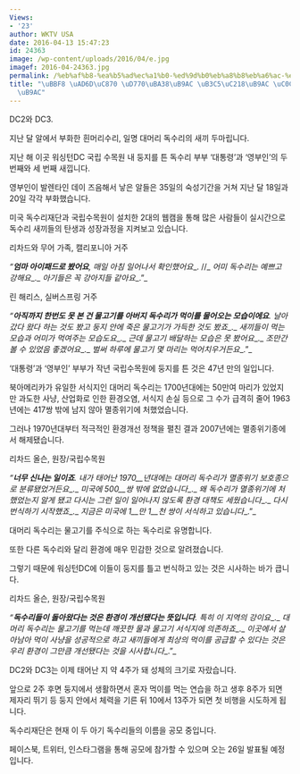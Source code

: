 ```yaml
---
Views:
- '23'
author: WKTV USA
date: 2016-04-13 15:47:23
id: 24363
image: /wp-content/uploads/2016/04/e.jpg
imagef: 2016-04-24363.jpg
permalink: /%eb%af%b8-%ea%b5%ad%ec%a1%b0-%ed%9d%b0%eb%a8%b8%eb%a6%ac-%eb%8f%85%ec%88%98%eb%a6%ac-%ec%83%88%eb%81%bc-2%eb%a7%88%eb%a6%ac/
title: "\uBBF8 \uAD6D\uC870 \uD770\uBA38\uB9AC \uB3C5\uC218\uB9AC \uC0C8\uB07C 2\uB9C8\
  \uB9AC"
---
```


DC2와 DC3.

지난 달 알에서 부화한 흰머리수리, 일명 대머리 독수리의 새끼 두마립니다.

지난 해 이곳 워싱턴DC 국립 수목원 내 둥지를 튼 독수리 부부 ‘대통령’과 ‘영부인’의 두 번째와 세 번째 새낍니다.

영부인이 발렌타인 데이 즈음해서 낳은 알들은 35일의 숙성기간을 거쳐 지난 달 18일과 20일 각각 부화했습니다.

미국 독수리재단과 국립수목원이 설치한 2대의 웹캠을 통해 많은 사람들이 실시간으로 독수리 새끼들의 탄생과 성장과정을 지켜보고 있습니다.

리차드와 무어 가족, 캘리포니아 거주

_“__엄마 아이패드로 봤어요__,_ _매일 아침 일어나서 확인했어요__. //_ _어미 독수리는 예쁘고 강해요__._ _아기들은 꼭 강아지들 같아요__.”_

린 해리스, 실버스프링 거주

_“__아직까지 한번도 못 본 건 물고기를 아버지 독수리가 먹이를 물어오는 모습이에요__._ _날아갔다 왔다 하는 것도 봤고 둥지 안에 죽은 물고기가 가득한 것도 봤죠__._ _새끼들이 먹는 모습과 어미가 먹여주는 모습도요__._ _근데 물고기 배달하는 모습은 못 봤어요__._ _조만간 볼 수 있었음 좋겠어요__._ _벌써 하루에 물고기 몇 마리는 먹어치우거든요__.”_

‘대통령’과 ‘영부인’ 부부가 작년 국립수목원에 둥지를 튼 것은 47년 만의 일입니다.

북아메리카가 유일한 서식지인 대머리 독수리는 1700년대에는 50만여 마리가 있었지만 과도한 사냥, 산업화로 인한 환경오염, 서식지 손실 등으로 그 수가 급격히 줄어 1963년에는 417쌍 밖에 남지 않아 멸종위기에 처했었습니다.

그러나 1970년대부터 적극적인 환경개선 정책을 펼친 결과 2007년에는 멸종위기종에서 해제됐습니다.

리차드 올슨, 원장/국립수목원

_“__너무 신나는 일이죠__._ _내가 태어난_ _1970__년대에는 대머리 독수리가 멸종위기 보호종으로 분류됐었거든요__._ _미국에_ _500__쌍 밖에 없었습니다__._ _왜 독수리가 멸종위기에 처했었는지 알게 됐고 다시는 그런 일이 일어나지 않도록 환경 대책도 세웠습니다__._ _다시 번식하기 시작했죠__._ _지금은 미국에_ _1__만_ _1__천 쌍이 서식하고 있습니다__.”_

대머리 독수리는 물고기를 주식으로 하는 독수리로 유명합니다.

또한 다른 독수리와 달리 환경에 매우 민감한 것으로 알려졌습니다.

그렇기 때문에 워싱턴DC에 이들이 둥지를 틀고 번식하고 있는 것은 시사하는 바가 큽니다.

리차드 올슨, 원장/국립수목원

_“__독수리들이 돌아왔다는 것은 환경이 개선됐다는 뜻입니다__._ _특히 이 지역의 강이요__._ _대머리 독수리는 물고기를 먹는데 깨끗한 물과 물고기 서식지에 의존하죠__._ _이곳에서 살아남아 먹이 사냥을 성공적으로 하고 새끼들에게 최상의 먹이를 공급할 수 있다는 것은 우리 환경이 그만큼 개선됐다는 것을 시사합니다__.”_

DC2와 DC3는 이제 태어난 지 약 4주가 돼 성체의 크기로 자랐습니다.

앞으로 2주 후면 둥지에서 생활하면서 혼자 먹이를 먹는 연습을 하고 생후 8주가 되면 제자리 뛰기 등 둥지 안에서 체력을 기른 뒤 10에서 13주가 되면 첫 비행을 시도하게 됩니다.

독수리재단은 현재 이 두 아기 독수리들의 이름을 공모 중입니다.

페이스북, 트위터, 인스타그램을 통해 공모에 참가할 수 있으며 오는 26일 발표될 예정입니다.